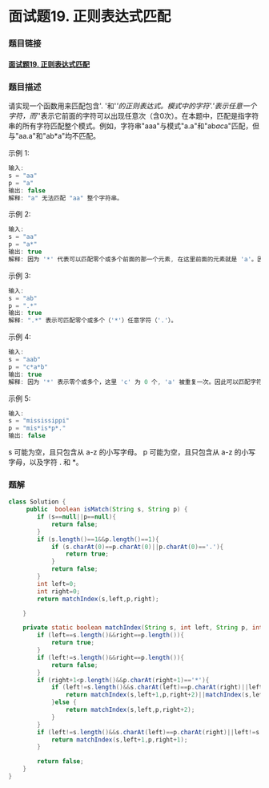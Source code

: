 # 面试题19. 正则表达式匹配

### 题目链接

#### [面试题19. 正则表达式匹配](https://leetcode-cn.com/problems/zheng-ze-biao-da-shi-pi-pei-lcof/)



### 题目描述

请实现一个函数用来匹配包含'. '和'*'的正则表达式。模式中的字符'.'表示任意一个字符，而'*'表示它前面的字符可以出现任意次（含0次）。在本题中，匹配是指字符串的所有字符匹配整个模式。例如，字符串"aaa"与模式"a.a"和"ab*ac*a"匹配，但与"aa.a"和"ab*a"均不匹配。

示例 1:

```java
输入:
s = "aa"
p = "a"
输出: false
解释: "a" 无法匹配 "aa" 整个字符串。
```


示例 2:

```java
输入:
s = "aa"
p = "a*"
输出: true
解释: 因为 '*' 代表可以匹配零个或多个前面的那一个元素, 在这里前面的元素就是 'a'。因此，字符串 "aa" 可被视为 'a' 重复了一次。
```


示例 3:

```java
输入:
s = "ab"
p = ".*"
输出: true
解释: ".*" 表示可匹配零个或多个（'*'）任意字符（'.'）。
```


示例 4:

```java
输入:
s = "aab"
p = "c*a*b"
输出: true
解释: 因为 '*' 表示零个或多个，这里 'c' 为 0 个, 'a' 被重复一次。因此可以匹配字符串 "aab"。
```


示例 5:

```java
输入:
s = "mississippi"
p = "mis*is*p*."
输出: false
```

s 可能为空，且只包含从 a-z 的小写字母。
p 可能为空，且只包含从 a-z 的小写字母，以及字符 . 和 *。



### 题解

```java
class Solution {
     public  boolean isMatch(String s, String p) {
        if (s==null||p==null){
            return false;
        }
        if (s.length()==1&&p.length()==1){
            if (s.charAt(0)==p.charAt(0)||p.charAt(0)=='.'){
                return true;
            }
            return false;
        }
        int left=0;
        int right=0;
        return matchIndex(s,left,p,right);

    }

    private static boolean matchIndex(String s, int left, String p, int right) {
        if (left==s.length()&&right==p.length()){
            return true;
        }
        if (left!=s.length()&&right==p.length()){
            return false;
        }
        if (right+1<p.length()&&p.charAt(right+1)=='*'){
            if (left!=s.length()&&s.charAt(left)==p.charAt(right)||left!=s.length()&&p.charAt(right)=='.'){
                return matchIndex(s,left+1,p,right+2)||matchIndex(s,left+1,p,right)||matchIndex(s,left,p,right+2);
            }else {
                return matchIndex(s,left,p,right+2);
            }
        }
        if (left!=s.length()&&s.charAt(left)==p.charAt(right)||left!=s.length()&&p.charAt(right)=='.'){
            return matchIndex(s,left+1,p,right+1);
        }

        return false;
    }
}
```

